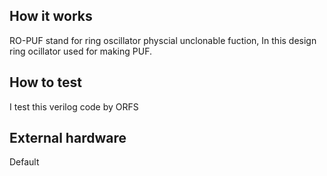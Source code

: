 <!---

This file is used to generate your project datasheet. Please fill in the information below and delete any unused
sections.

You can also include images in this folder and reference them in the markdown. Each image must be less than
512 kb in size, and the combined size of all images must be less than 1 MB.
-->

## How it works

RO-PUF stand for ring oscillator physcial unclonable fuction, In this design ring ocillator used for making PUF.

## How to test

I test this verilog code by ORFS

## External hardware

Default
